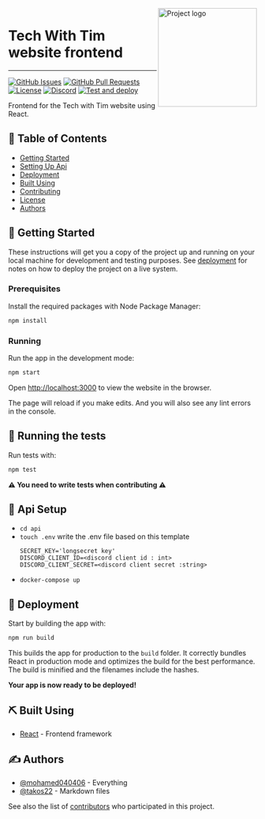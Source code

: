 <img align="right" width=200px height=200px src="https://cdn.discordapp.com/attachments/776153365452554301/786297555415859220/Tech-With-Tim.png" alt="Project logo">

<h1>Tech With Tim website frontend</h1>

---

<div>

[![GitHub Issues](https://img.shields.io/github/issues/Tech-With-Tim/Frontend.svg)](https://github.com/Tech-With-Tim/Frontend/issues)
[![GitHub Pull Requests](https://img.shields.io/github/issues-pr/Tech-With-Tim/Frontend.svg)](https://github.com/Tech-With-Tim/Frontend/pulls)
[![License](https://img.shields.io/badge/license-MIT-blue.svg)](/LICENSE)
[![Discord](https://discord.com/api/guilds/501090983539245061/widget.png?style=shield)](https://discord.gg/twt)
[![Test and deploy](https://github.com/Tech-With-Tim/Frontend/workflows/Test%20and%20deploy/badge.svg)](https://github.com/Tech-With-Tim/Frontend/actions?query=workflow%3A%22Test+and+deploy%22)

</div>
<p> Frontend for the Tech with Tim website using React.</p>

## 📝 Table of Contents

<!-- - [About](#about) -->
- [Getting Started](#getting_started)
- [Setting Up Api](#api)
- [Deployment](#deployment)
- [Built Using](#built_using)
- [Contributing](/CONTRIBUTING.md)
- [License](/LICENSE.md)
- [Authors](#authors)

<!-- ## 🧐 About <a name = "about"></a>

Write about 1-2 paragraphs describing the purpose of your project. -->

## 🏁 Getting Started <a name = "getting_started"></a>

These instructions will get you a copy of the project up and running on your local machine for development and testing purposes. See [deployment](#deployment) for notes on how to deploy the project on a live system.

### Prerequisites

Install the required packages with Node Package Manager:

```sh
npm install
```

### Running

Run the app in the development mode:

```sh
npm start
```

Open [http://localhost:3000](http://localhost:3000) to view the website in the browser.

The page will reload if you make edits. And you will also see any lint errors in the console.

## 🔧 Running the tests <a name = "tests"></a>

Run tests with:

```sh
npm test
```

**⚠ You need to write tests when contributing ⚠**

## :hammer: Api Setup <a name= "api"></a>

- `cd api`
- `touch .env`
  write the .env file based on this template
   ```env
   SECRET_KEY='longsecret key'
   DISCORD_CLIENT_ID=<discord client id : int>
   DISCORD_CLIENT_SECRET=<discord client secret :string>
   ```
- `docker-compose up`

## 🚀 Deployment <a name = "deployment"></a>

Start by building the app with:

```sh
npm run build
```

This builds the app for production to the `build` folder.
It correctly bundles React in production mode and optimizes the build for the best performance.
The build is minified and the filenames include the hashes.

**Your app is now ready to be deployed!**

## ⛏️ Built Using <a name = "built_using"></a>

- [React](https://reactjs.org/) - Frontend framework

## ✍️ Authors <a name = "authors"></a>

- [@mohamed040406](https://github.com/mohamed040406) - Everything
- [@takos22](https://github.com/takos22) - Markdown files


See also the list of [contributors](https://github.com/Tech-With-Tim/Frontend/contributors) who participated in this project.
